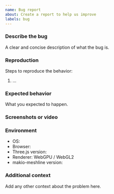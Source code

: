 ```yaml
---
name: Bug report
about: Create a report to help us improve
labels: bug
---
```


### Describe the bug
A clear and concise description of what the bug is.

### Reproduction
Steps to reproduce the behavior:
1. ...

### Expected behavior
What you expected to happen.

### Screenshots or video

### Environment
- OS:
- Browser:
- Three.js version:
- Renderer: WebGPU / WebGL2
- makio-meshline version:

### Additional context
Add any other context about the problem here.


